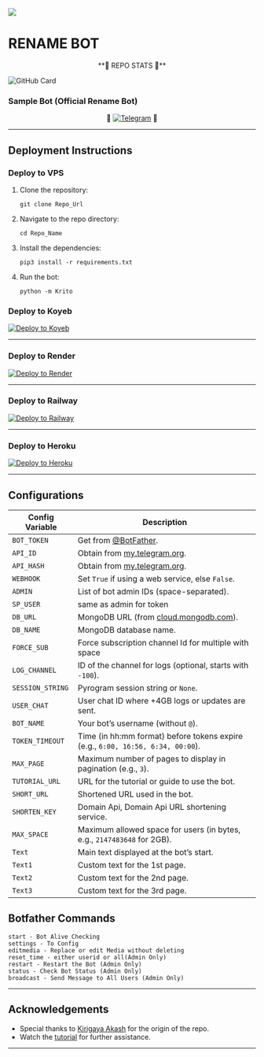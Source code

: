<img src="https://user-images.githubusercontent.com/73097560/115834477-dbab4500-a447-11eb-908a-139a6edaec5c.gif">

# **RENAME BOT**

<p align="center">**🚀 REPO STATS 🚀**</p>

![GitHub Card](https://github-readme-stats.vercel.app/api/pin/?username=KIRITOAK4&repo=RENAME&theme=dark)

### **Sample Bot (Official Rename Bot)**

<p align="center">
🤖 <a href="https://t.me/Ya_renamebot"><img title="Telegram" src="https://img.shields.io/static/v1?label=NEW+RENAME&message=BOT&color=blue-green"></a> 🤖
</p>

---

## **Deployment Instructions**

### **Deploy to VPS**

1. Clone the repository:
   ```
   git clone Repo_Url
   ```
2. Navigate to the repo directory:
   ```
   cd Repo_Name
   ```
3. Install the dependencies:
   ```
   pip3 install -r requirements.txt
   ```
4. Run the bot:
   ```
   python -m Krito
   ```

### Deploy to Koyeb

[![Deploy to Koyeb](https://www.koyeb.com/static/images/deploy/button.svg)](https://app.koyeb.com/deploy?type=git&repository=github.com/KIRITOAK4/NEW-RENAME&env[SESSION_STRING]=None&env[API_ID]=14712540&env[API_HASH]=e61b996dc037d969a4f8cf6411bb6165&env[BOT_NAME]=ya_renamebot&env[BOT_TOKEN]=YourBotTokenHere&env[USER_CHAT]=1234567890&env[ADMIN]=2009088107&env[SP_USER]=OptionalSpecialUser&env[FORCE_SUB]=-1001432409719&env[DB_NAME]=pyro-botz&env[DB_URL]=mongodb+srv://RENAME:RENAME@cluster0.hqab4rw.mongodb.net/?retryWrites=true&w=majority&env[MAX_SPACE]=2147483648&env[TOKEN_TIMEOUT]=86400&env[MAX_PAGE]=3&env[TUTORIAL_URL]=YourTutorialURLHere&env[SHORT_URL]=ShortenedURLHere&env[SHORTEN_KEY]=YourShortenKeyHere&env[LOG_CHANNEL]=-1001682783965&env[WEBHOOK]=False&run_command=python%20-m%20Krito&branch=main&name=rename)

---

### **Deploy to Render**
[![Deploy to Render](https://render.com/images/deploy-to-render-button.svg)](https://render.com/deploy?repo=https://github.com/kiritoak4/Rename)

---

### **Deploy to Railway**
[![Deploy to Railway](https://railway.app/button.svg)](https://railway.app/button.svg)

---

### **Deploy to Heroku**
[![Deploy to Heroku](https://www.herokucdn.com/deploy/button.svg)](https://heroku.com/deploy?template=https://github.com/Kiritoak4/Rename)



---

## **Configurations**

| **Config Variable**     | **Description**                                                                 |
|--------------------------|---------------------------------------------------------------------------------|
| `BOT_TOKEN`              | Get from [@BotFather](https://t.me/BotFather).                                 |
| `API_ID`                 | Obtain from [my.telegram.org](https://my.telegram.org).                        |
| `API_HASH`               | Obtain from [my.telegram.org](https://my.telegram.org).                        |
| `WEBHOOK`                | Set `True` if using a web service, else `False`.                               |
| `ADMIN`                  | List of bot admin IDs (space-separated).                                       |
| `SP_USER`              | same as admin for token      |
| `DB_URL`                 | MongoDB URL (from [cloud.mongodb.com](https://cloud.mongodb.com)).             |
| `DB_NAME`                | MongoDB database name.                                                         |
| `FORCE_SUB`              | Force subscription channel Id for multiple with space                           |
| `LOG_CHANNEL`            | ID of the channel for logs (optional, starts with `-100`).                     |
| `SESSION_STRING`         | Pyrogram session string or `None`.                                             |
| `USER_CHAT`              | User chat ID where +4GB logs or updates are sent.                                   |
| `BOT_NAME`               | Your bot’s username (without `@`).                                             |
| `TOKEN_TIMEOUT`          | Time (in hh:mm format) before tokens expire (e.g., `6:00, 16:56, 6:34, 00:00`).                       |
| `MAX_PAGE`               | Maximum number of pages to display in pagination (e.g., `3`).                 |
| `TUTORIAL_URL`           | URL for the tutorial or guide to use the bot.                                  |
| `SHORT_URL`              | Shortened URL used in the bot.                                                 |
| `SHORTEN_KEY`            | Domain Api, Domain Api URL shortening service.                                            |
| `MAX_SPACE`              | Maximum allowed space for users (in bytes, e.g., `2147483648` for 2GB).       |
| `Text`                   | Main text displayed at the bot’s start.                                        |
| `Text1`                  | Custom text for the 1st page.                                                  |
| `Text2`                  | Custom text for the 2nd page.                                                  |
| `Text3`                  | Custom text for the 3rd page.                                                  |

## **Botfather Commands**
```
start - Bot Alive Checking
settings - To Config
editmedia - Replace or edit Media without deleting
reset_time - either userid or all(Admin Only)
restart - Restart the Bot (Admin Only)
status - Check Bot Status (Admin Only)
broadcast - Send Message to All Users (Admin Only)
```

---

## **Acknowledgements**

- Special thanks to [Kirigaya Akash](https://t.me/Kirigayaakash) for the origin of the repo.
- Watch the [tutorial](https://graph.org/file/3c0171b4d2d72a2018a18.jpg) for further assistance.

--- 
